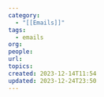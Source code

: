 ```yaml
---
category:
  - "[[Emails]]"
tags:
  - emails
org: 
people: 
url: 
topics: 
created: 2023-12-14T11:54
updated: 2023-12-24T23:50
---
```

